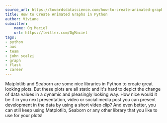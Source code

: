 ```yaml
---
source_url: https://towardsdatascience.com/how-to-create-animated-graphs-in-python-bb619cc2dec1
title: How to Create Animated Graphs in Python
author: Viviane
submitter:
    name: Og Maciel
    url: https://twitter.com/OgMaciel
tags:
- python
- aws
- team
- john scalzi
- graph
- flask
- career
---
```


Matplotlib and Seaborn are some nice libraries in Python to create great looking plots. But these plots are all static and it's hard to depict the change of data values in a dynamic and pleasingly looking way. How nice would it be if in you next presentation, video or social media post you can present development in the data by using a short video clip? And even better, you can still keep using Matplotlib, Seaborn or any other library that you like to use for your plots!
